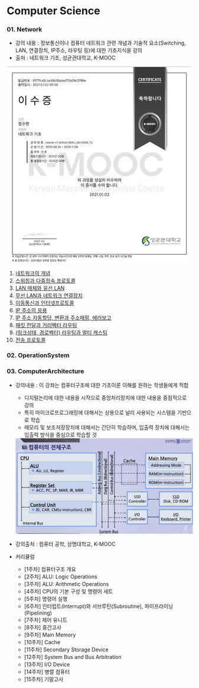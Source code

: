 # Computer Science

### 01. Network

- 강의 내용 :  정보통신이나 컴퓨터 네트워크 관련 개념과 기술적 요소(Switching, LAN, 연결장치, IP주소, 라우팅 등)에 대한 기초지식을 강의
- 출처 : 네트워크 기초, 성균관대학교, K-MOOC

<img src = "01 Network\Image\certificate.png" width = "500">

1. [네트워크의 개념](https://github.com/suhyeon4820/CS/blob/master/01%20Network/01%20%EB%84%A4%ED%8A%B8%EC%9B%8C%ED%81%AC%EC%9D%98%20%EA%B0%9C%EB%85%90.md)
2. [스위칭과 다중접속 프로토콜](https://github.com/suhyeon4820/CS/blob/master/01%20Network/02%20%EC%8A%A4%EC%9C%84%EC%B9%AD%EA%B3%BC%20%EB%8B%A4%EC%A4%91%EC%A0%91%EC%86%8D%20%ED%94%84%EB%A1%9C%ED%86%A0%EC%BD%9C.md)
3. [LAN 매체와 유선 LAN](https://github.com/suhyeon4820/CS/blob/master/01%20Network/03%20LAN%20%EB%A7%A4%EC%B2%B4%EC%99%80%20%EC%9C%A0%EC%84%A0%20LAN.md)
4. [무선 LAN과 네트워크 연결장치](https://github.com/suhyeon4820/CS/blob/master/01%20Network/04%20%EB%AC%B4%EC%84%A0%20LAN%EA%B3%BC%20%EB%84%A4%ED%8A%B8%EC%9B%8C%ED%81%AC%20%EC%97%B0%EA%B2%B0%EC%9E%A5%EC%B9%98.md)
5. [이동통신과 인터넷프로토콜](https://github.com/suhyeon4820/CS/blob/master/01%20Network/05%20%EC%9D%B4%EB%8F%99%ED%86%B5%EC%8B%A0%EA%B3%BC%20%EC%9D%B8%ED%84%B0%EB%84%B7%ED%94%84%EB%A1%9C%ED%86%A0%EC%BD%9C.md)
6. [IP 주소의 응용](https://github.com/suhyeon4820/CS/blob/master/01%20Network/06%20IP%20%EC%A3%BC%EC%86%8C%EC%9D%98%20%EC%9D%91%EC%9A%A9.md)
7. [IP 주소 자동할당, 변환과 주소매핑, 에러보고](https://github.com/suhyeon4820/CS/blob/master/01%20Network/07%20IP%20%EC%A3%BC%EC%86%8C%20%EC%9E%90%EB%8F%99%ED%95%A0%EB%8B%B9%2C%20%EB%B3%80%ED%99%98%EA%B3%BC%20%EC%A3%BC%EC%86%8C%EB%A7%A4%ED%95%91%2C%20%EC%97%90%EB%9F%AC%EB%B3%B4%EA%B3%A0.md)
8. [패킷 전달과 거리벡터 라우팅](https://github.com/suhyeon4820/CS/blob/master/01%20Network/08%20%ED%8C%A8%ED%82%B7%20%EC%A0%84%EB%8B%AC%EA%B3%BC%20%EA%B1%B0%EB%A6%AC%EB%B2%A1%ED%84%B0%20%EB%9D%BC%EC%9A%B0%ED%8C%85.md)
9. [(링크상태, 경로벡터) 라우팅과 멀티 캐스팅](https://github.com/suhyeon4820/CS/blob/master/01%20Network/09%20(%EB%A7%81%ED%81%AC%EC%83%81%ED%83%9C%2C%20%EA%B2%BD%EB%A1%9C%EB%B2%A1%ED%84%B0)%20%EB%9D%BC%EC%9A%B0%ED%8C%85%EA%B3%BC%20%EB%A9%80%ED%8B%B0%20%EC%BA%90%EC%8A%A4%ED%8C%85.md)
10. [전송 프로토콜](https://github.com/suhyeon4820/CS/blob/master/01%20Network/10%20%EC%A0%84%EC%86%A1%20%ED%94%84%EB%A1%9C%ED%86%A0%EC%BD%9C.md)



### 02. OperationSystem





### 03. ComputerArchitecture

- 강의내용 : 이 강좌는 컴퓨터구조에 대한 기초이론 이해를 원하는 학생들에게 적합

  - 디지털논리에 대한 내용을 시작으로 중앙처리장치에 대한 내용을 중점적으로 강의
  - 특히 마이크로프로그래밍에 대해서는 상용으로 널리 사용되는 시스템을 기반으로 학습
  - 메모리 및 보조저장장치에 대해서는 간단히 학습하며, 입출력 장치에 대해서는 입출력 방식을 중심으로 학습할 것

  <img src = "03 Computer Architecture\ComputerArchitecture.png">

- 강의출처 : 컴퓨터 공학, 상명대학교, K-MOOC

- 커리큘럼

  - [1주차] 컴퓨터구조 개요 
  - [2주차] ALU: Logic Operations 
  - [3주차] ALU: Arithmetic Operations 
  - [4주차] CPU의 기본 구성 및 명령어 세트 
  - [5주차] 명령어 실행 
  - [6주차] 인터럽트(Interrupt)와 서브루틴(Subroutine), 파이프라이닝(Pipelining) 
  - [7주차] 제어 유니트 
  - [8주차] 중간고사 
  - [9주차] Main Memory
  - [10주차] Cache 
  - [11주차] Secondary Storage Device 
  - [12주차] System Bus and Bus Arbitration 
  - [13주차] I/O Device 
  - [14주차] 병렬 컴퓨터 
  - [15주차] 기말고사